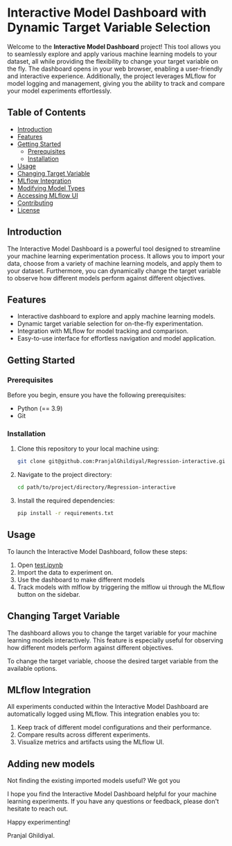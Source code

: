# Interactive Model Dashboard with Dynamic Target Variable Selection

Welcome to the **Interactive Model Dashboard** project! This tool allows you to seamlessly explore and apply various machine learning models to your dataset, all while providing the flexibility to change your target variable on the fly. The dashboard opens in your web browser, enabling a user-friendly and interactive experience. Additionally, the project leverages MLflow for model logging and management, giving you the ability to track and compare your model experiments effortlessly.

## Table of Contents

- [Introduction](#introduction)
- [Features](#features)
- [Getting Started](#getting-started)
  - [Prerequisites](#prerequisites)
  - [Installation](#installation)
- [Usage](#usage)
- [Changing Target Variable](#changing-target-variable)
- [MLflow Integration](#mlflow-integration)
- [Modifying Model Types](#adding-new-models)
- [Accessing MLflow UI](#accessing-mlflow-ui)
- [Contributing](#contributing)
- [License](#license)

## Introduction

The Interactive Model Dashboard is a powerful tool designed to streamline your machine learning experimentation process. It allows you to import your data, choose from a variety of machine learning models, and apply them to your dataset. Furthermore, you can dynamically change the target variable to observe how different models perform against different objectives.

## Features

- Interactive dashboard to explore and apply machine learning models.
- Dynamic target variable selection for on-the-fly experimentation.
- Integration with MLflow for model tracking and comparison.
- Easy-to-use interface for effortless navigation and model application.

## Getting Started

### Prerequisites

Before you begin, ensure you have the following prerequisites:

- Python (== 3.9)
- Git

### Installation

1. Clone this repository to your local machine using:

   ```bash
   git clone git@github.com:PranjalGhildiyal/Regression-interactive.git
   ```
2. Navigate to the project directory:
   ```bash
   cd path/to/project/directory/Regression-interactive
   ```
3. Install the required dependencies:
   ```bash
   pip install -r requirements.txt
   ```

## Usage
To launch the Interactive Model Dashboard, follow these steps:
1. Open [test.ipynb](example.py)
2. Import the data to experiment on.
3. Use the dashboard to make different models
4. Track models with mlflow by triggering the mlflow ui through the MLflow button on the sidebar.

## Changing Target Variable
The dashboard allows you to change the target variable for your machine learning models interactively. This feature is especially useful for observing how different models perform against different objectives.

To change the target variable, choose the desired target variable from the available options.

## MLflow Integration
All experiments conducted within the Interactive Model Dashboard are automatically logged using MLflow. This integration enables you to:

1. Keep track of different model configurations and their performance.
2. Compare results across different experiments.
3. Visualize metrics and artifacts using the MLflow UI.

## Adding new models
Not finding the existing imported models useful? We got you <!-- Blinking Eye Emoji -->

I hope you find the Interactive Model Dashboard helpful for your machine learning experiments. If you have any questions or feedback, please don't hesitate to reach out.

Happy experimenting!

Pranjal Ghildiyal.
